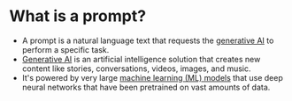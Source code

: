 # What is a prompt?
- A prompt is a natural language text that requests the [generative AI](GenAI.md) to perform a specific task.
- [Generative AI](GenAI.md) is an artificial intelligence solution that creates new content like stories, conversations, videos, images, and music.
- It's powered by very large [machine learning (ML) models](../FoundationalModels/LLM.md) that use deep neural networks that have been pretrained on vast amounts of data.